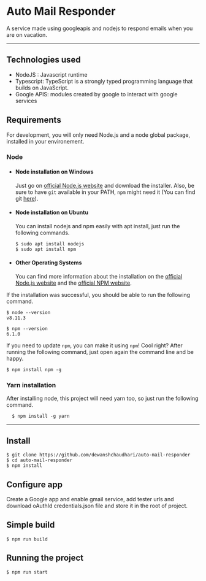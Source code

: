 # Auto Mail Responder

A service made using googleapis and nodejs to respond emails when you are on vacation.

---

## Technologies used

- NodeJS : Javascript runtime
- Typescript: TypeScript is a strongly typed programming language that builds on JavaScript.
- Google APIS: modules created by google to interact with google services

## Requirements

For development, you will only need Node.js and a node global package, installed in your environement.

### Node

- #### Node installation on Windows

  Just go on [official Node.js website](https://nodejs.org/) and download the installer.
  Also, be sure to have `git` available in your PATH, `npm` might need it (You can find git [here](https://git-scm.com/)).

- #### Node installation on Ubuntu

  You can install nodejs and npm easily with apt install, just run the following commands.

      $ sudo apt install nodejs
      $ sudo apt install npm

- #### Other Operating Systems
  You can find more information about the installation on the [official Node.js website](https://nodejs.org/) and the [official NPM website](https://npmjs.org/).

If the installation was successful, you should be able to run the following command.

    $ node --version
    v8.11.3

    $ npm --version
    6.1.0

If you need to update `npm`, you can make it using `npm`! Cool right? After running the following command, just open again the command line and be happy.

    $ npm install npm -g

### Yarn installation

After installing node, this project will need yarn too, so just run the following command.

      $ npm install -g yarn

---

## Install

    $ git clone https://github.com/dewanshchaudhari/auto-mail-responder
    $ cd auto-mail-responder
    $ npm install

## Configure app

Create a Google app and enable gmail service, add tester urls and download oAuthId credentials.json file
and store it in the root of project.

## Simple build

    $ npm run build

## Running the project

    $ npm run start
